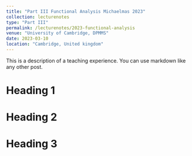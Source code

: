 ```yaml
---
title: "Part III Functional Analysis Michaelmas 2023"
collection: lecturenotes
type: "Part III"
permalink: /lecturenotes/2023-functional-analysis
venue: "University of Cambridge, DPMMS"
date: 2023-03-10
location: "Cambridge, United kingdom"
---
```


This is a description of a teaching experience. You can use markdown like any other post.

Heading 1
======

Heading 2
======

Heading 3
======
